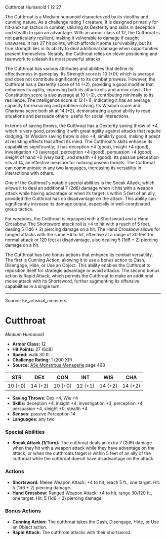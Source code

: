 <MonsterName/>Cutthroat</MonsterName>
<CreatureType/>Humanoid</CreatureType>
<CR/>1</CR>
<AC/>12</AC>
<HP/>27</HP>
<summary>The Cutthroat is a Medium humanoid characterized by its stealthy and cunning nature. As a challenge rating 1 creature, it is designed primarily for hit-and-run tactics in combat, utilizing its Dexterity and skills in deception and stealth to gain an advantage. With an armor class of 12, the Cutthroat is not particularly resilient, making it vulnerable to damage if caught unawares. It has 27 hit points, which affords it some survivability, but its true strength lies in its ability to deal additional damage when opportunities present themselves. Notably, the Cutthroat relies on clever positioning and teamwork to unleash its most powerful attacks.</summary>

<detail>

The Cutthroat has various attributes and abilities that define its effectiveness in gameplay. Its Strength score is 10 (+0), which is average and does not contribute significantly to its combat prowess. However, the Cutthroat has a Dexterity score of 14 (+2), providing a good modifier that enhances its agility, improving both its attack rolls and armor class. The Constitution score is also average at 10 (+0), contributing minimally to its resilience. The Intelligence score is 12 (+1), indicating it has an average capacity for reasoning and problem solving. Its Wisdom score and Charisma score both sit at 14 (+2), demonstrating a good ability to read situations and persuade others, useful for social interactions.

In terms of saving throws, the Cutthroat has a Dexterity saving throw of +4, which is very good, providing it with great agility against attacks that require dodging. Its Wisdom saving throw is also +4, similarly good, making it adept at resisting effects that affect its mind. The Cutthroat's skills enhance its capabilities significantly; it has deception +4 (good), insight +4 (good), investigation +3 (average), perception +4 (good), persuasion +4 (good), sleight of hand +0 (very bad), and stealth +4 (good). Its passive perception sits at 14, an effective measure for noticing unseen threats. The Cutthroat can communicate in any two languages, increasing its versatility in interactions with others.

One of the Cutthroat's notable special abilities is the Sneak Attack, which allows it to deal an additional 7 (2d6) damage when it hits with a weapon attack while having advantage or when its target is within 5 feet of an ally, provided the Cutthroat has no disadvantage on the attack. This ability can significantly increase its damage output, especially in well-coordinated group tactics.

For weapons, the Cutthroat is equipped with a Shortsword and a Hand Crossbow. The Shortsword attack roll is +4 to hit with a reach of 5 feet, dealing 5 (1d6 + 2) piercing damage on a hit. The Hand Crossbow allows for ranged attacks with the same +4 to hit, effective at a range of 30 feet for normal attack or 120 feet at disadvantage, also dealing 5 (1d6 + 2) piercing damage on a hit.

The Cutthroat has two bonus actions that enhance its combat versatility. The first is Cunning Action, allowing it to use a bonus action to Dash, Disengage, Hide, or Use an Object. This ability enables the Cutthroat to reposition itself for strategic advantage or avoid attacks. The second bonus action is Rapid Attack, which permits the Cutthroat to make an additional melee attack with its Shortsword, further augmenting its offensive capabilities in a single turn.</detail>



---

Source: 5e_artisinal_monsters

# Cutthroat

*Medium* *Humanoid*

- **Armor Class:** 12
- **Hit Points:** 27 (6d8)
- **Speed:** walk 30 ft.
- **Challenge Rating:** 1 (200 XP)
- **Source:** [A5e Monstrous Menagerie](https://enpublishingrpg.com/products/level-up-monstrous-menagerie-a5e) page 468

| STR | DEX | CON | INT | WIS | CHA |
| --- | --- | --- | --- | --- | --- |
| 10 (+0) | 14 (+2) | 10 (+0) | 12 (+1) | 14 (+2) | 14 (+2) |

- **Saving Throws**: Dex +4, Wis +4
- **Skills:** deception +4, insight +4, investigation +3, perception +4, persuasion +4, sleight +0, stealth +4
- **Senses:** passive Perception 14
- **Languages:** any two

### Special Abilities

- **Sneak Attack (1/Turn):** The cutthroat deals an extra 7 (2d6) damage when they hit with a weapon attack while they have advantage on the attack, or when the cutthroats target is within 5 feet of an ally of the cutthroat while the cutthroat doesnt have disadvantage on the attack.

### Actions

- **Shortsword:** Melee Weapon Attack: +4 to hit, reach 5 ft., one target. Hit: 5 (1d6 + 2) piercing damage.
- **Hand Crossbow:** Ranged Weapon Attack: +4 to hit, range 30/120 ft., one target. Hit: 5 (1d6 + 2) piercing damage.

### Bonus Actions

- **Cunning Action:** The cutthroat takes the Dash, Disengage, Hide, or Use an Object action.
- **Rapid Attack:** The cutthroat attacks with their shortsword.




